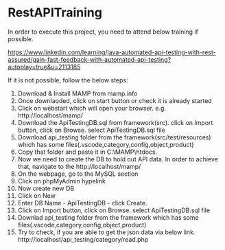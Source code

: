 # RestAPITraining

In order to execute this project, you need to attend below training if possible.

https://www.linkedin.com/learning/java-automated-api-testing-with-rest-assured/gain-fast-feedback-with-automated-api-testing?autoplay=true&u=2113185

If it is not possible, follow the below steps:
1. Download & Install MAMP from mamp.info
2. Once downlaoded, click on start button or check it is already started
3. Click on webstart which will open your browser. e.g. http://localhost/mamp/
4. Download the ApiTestingDB.sql from framework(src). click on Import button, click on Browse. select ApiTestingDB.sql file 
5. Download api_testing folder from the framework(src/test/resources) which has some files(.vscode,category,config,object,product)
6. Copy that folder and paste it in C:\MAMP\htdocs.
7. Now we need to create the DB to hold out API data. In order to achieve that, navigate to the http://localhost/mamp/
8. On the webpage, go to the MySQL section
9. Click on phpMyAdmin hypelink
10. Now create new DB
11. Click on New
12. Enter DB Name - ApiTestingDB - click Create.
13. Click on Import button, click on Browse. select ApiTestingDB.sql file 
14. Downlad api_testing folder from the framework which has some files(.vscode,category,config,object,product)
15. Try to check, if you are able to get the json data via below link.
 http://localhost/api_testing/category/read.php
